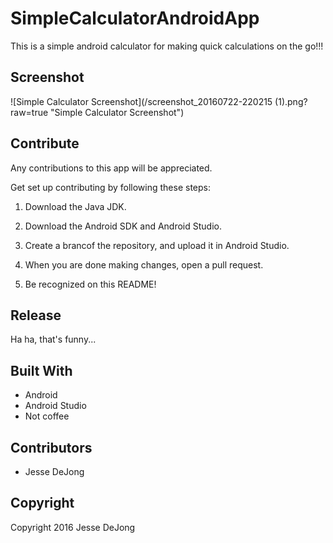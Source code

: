 # SimpleCalculatorAndroidApp
This is a simple android calculator for making quick calculations on the go!!!

## Screenshot
![Simple Calculator Screenshot](/screenshot_20160722-220215 (1).png?raw=true "Simple Calculator Screenshot")

## Contribute
Any contributions to this app will be appreciated.

Get set up contributing by following these steps:

1. Download the Java JDK.

2. Download the Android SDK and Android Studio.

3. Create a brancof the repository, and upload it in Android Studio.

4. When you are done making changes, open a pull request.

5. Be recognized on this README!

## Release
Ha ha, that's funny...

## Built With
* Android
* Android Studio
* Not coffee

## Contributors
* Jesse DeJong

## Copyright
Copyright 2016 Jesse DeJong
